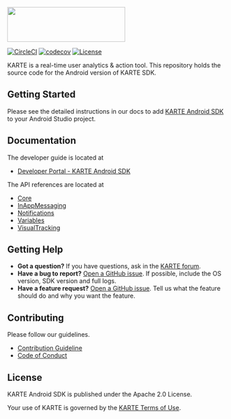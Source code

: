 <a href="https://karte.io"><img src="https://karte.io/assets/images/common/logo_black.svg" width="270" height="80"></img></a>

[![CircleCI](https://circleci.com/gh/plaidev/karte-android-dev/tree/develop.svg?style=shield&circle-token=457a44e0e78580b5e8fff6047b938959148cabf7&a=.svg)](https://circleci.com/gh/plaidev/karte-android-dev/tree/develop)
[![codecov](https://codecov.io/gh/plaidev/karte-android-sdk/branch/master/graph/badge.svg)](https://codecov.io/gh/plaidev/karte-android-sdk)
[![License](https://img.shields.io/badge/license-Apache%202-blue.svg)](https://github.com/plaidev/karte-android-sdk/blob/master/LICENSE)

KARTE is a real-time user analytics & action tool.
This repository holds the source code for the Android version of KARTE SDK.

## Getting Started
Please see the detailed instructions in our docs to add [KARTE Android SDK](https://developers.karte.io/docs/android-sdk-v2) to your Android Studio project.

## Documentation
The developer guide is located at
- [Developer Portal - KARTE Android SDK](https://developers.karte.io/docs/android-sdk-v2)

The API references are located at
- [Core](https://plaidev.github.io/karte-sdk-docs/android/core/latest/index.html)
- [InAppMessaging](https://plaidev.github.io/karte-sdk-docs/android/inappmessaging/latest/index.html)
- [Notifications](https://plaidev.github.io/karte-sdk-docs/android/notifications/latest/index.html)
- [Variables](https://plaidev.github.io/karte-sdk-docs/android/variables/latest/index.html)
- [VisualTracking](https://plaidev.github.io/karte-sdk-docs/android/visualtracking/latest/index.html)

## Getting Help
- **Got a question?**
  If you have questions, ask in the [KARTE forum](https://forum.karte.io/).
- **Have a bug to report?**
  [Open a GitHub issue](https://github.com/plaidev/karte-android-sdk/issues/new?assignees=&labels=&template=bug_report.md). If possible, include the OS version, SDK version and full logs.
- **Have a feature request?**
  [Open a GitHub issue](https://github.com/plaidev/karte-android-sdk/issues/new?assignees=&labels=&template=feature_request.md). Tell us what the feature should do and why you want the feature.

## Contributing

Please follow our guidelines.
 - [Contribution Guideline](https://github.com/plaidev/karte-android-sdk/blob/master/CONTRIBUTING.md)
 - [Code of Conduct](https://github.com/plaidev/karte-android-sdk/blob/master/CODE_OF_CONDUCT.md)

## License
KARTE Android SDK is published under the Apache 2.0 License.

Your use of KARTE is governed by the [KARTE Terms of Use](https://karte.io/legal/terms-of-use-en.html).
